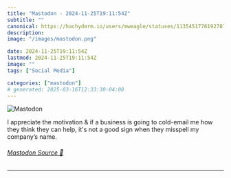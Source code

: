 ```yaml
---
title: "Mastodon - 2024-11-25T19:11:54Z"
subtitle: ""
canonical: https://hachyderm.io/users/mweagle/statuses/113545177619278767
description:
image: "/images/mastodon.png"

date: 2024-11-25T19:11:54Z
lastmod: 2024-11-25T19:11:54Z
image: ""
tags: ["Social Media"]

categories: ["mastodon"]
# generated: 2025-03-16T12:33:30-04:00
---
```

![Mastodon](/images/mastodon.png)

<p>I appreciate the motivation &amp; if a business is going to cold-email me how they think they can help, it&#39;s not a good sign when they misspell my company’s name.</p>


###### [Mastodon Source 🐘](https://hachyderm.io/@mweagle/113545177619278767)

___
